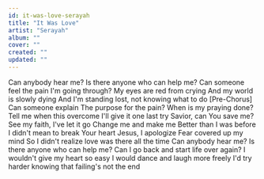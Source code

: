 ```yaml
---
id: it-was-love-serayah
title: "It Was Love"
artist: "Serayah"
album: ""
cover: ""
created: ""
updated: ""
---
```


Can anybody hear me?
Is there anyone who can help me?
Can someone feel the pain I'm going through?
My eyes are red from crying
And my world is slowly dying
And I'm standing lost, not knowing what to do
[Pre-Chorus]
Can someone explain
The purpose for the pain?
When is my praying done?
Tell me when this overcome
I'll give it one last try
Savior, can You save me?
See my faith, I've let it go
Change me and make me
Better than I was before
I didn't mean to break Your heart
Jesus, I apologize
Fear covered up my mind
So I didn't realize love was there all the time
Can anybody hear me?
Is there anyone who can help me?
Can I go back and start life over again?
I wouldn't give my heart so easy
I would dance and laugh more freely
I'd try harder knowing that failing's not the end